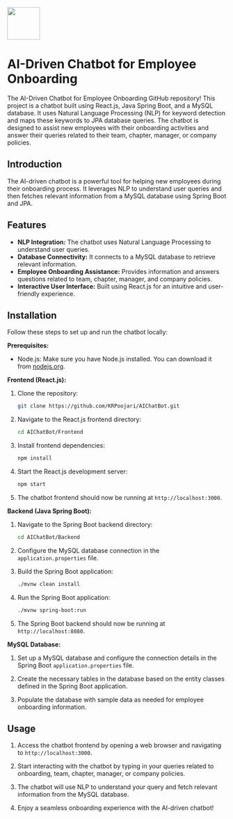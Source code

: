 <img src="https://github.com/KRPoojari/AIChatBot/assets/26119044/72f1d79c-4976-46f1-8e6d-925943afe1a8" width="75" align="middle">


# AI-Driven Chatbot for Employee Onboarding

The AI-Driven Chatbot for Employee Onboarding GitHub repository! This project is a chatbot built using React.js, Java Spring Boot, and a MySQL database. It uses Natural Language Processing (NLP) for keyword detection and maps these keywords to JPA database queries. The chatbot is designed to assist new employees with their onboarding activities and answer their queries related to their team, chapter, manager, or company policies.

## Introduction

The AI-driven chatbot is a powerful tool for helping new employees during their onboarding process. It leverages NLP to understand user queries and then fetches relevant information from a MySQL database using Spring Boot and JPA.

## Features

- **NLP Integration:** The chatbot uses Natural Language Processing to understand user queries.
- **Database Connectivity:** It connects to a MySQL database to retrieve relevant information.
- **Employee Onboarding Assistance:** Provides information and answers questions related to team, chapter, manager, and company policies.
- **Interactive User Interface:** Built using React.js for an intuitive and user-friendly experience.

## Installation

Follow these steps to set up and run the chatbot locally:

**Prerequisites:**

- Node.js: Make sure you have Node.js installed. You can download it from [nodejs.org](https://nodejs.org/).

**Frontend (React.js):**

1. Clone the repository:

   ```bash
   git clone https://github.com/KRPoojari/AIChatBot.git
   ```

2. Navigate to the React.js frontend directory:

   ```bash
   cd AIChatBot/Frontend
   ```

3. Install frontend dependencies:

   ```bash
   npm install
   ```

4. Start the React.js development server:

   ```bash
   npm start
   ```

5. The chatbot frontend should now be running at `http://localhost:3000`.

**Backend (Java Spring Boot):**

1. Navigate to the Spring Boot backend directory:

   ```bash
   cd AIChatBot/Backend
   ```

2. Configure the MySQL database connection in the `application.properties` file.

3. Build the Spring Boot application:

   ```bash
   ./mvnw clean install
   ```

4. Run the Spring Boot application:

   ```bash
   ./mvnw spring-boot:run
   ```

5. The Spring Boot backend should now be running at `http://localhost:8080`.

**MySQL Database:**

1. Set up a MySQL database and configure the connection details in the Spring Boot `application.properties` file.

2. Create the necessary tables in the database based on the entity classes defined in the Spring Boot application.

3. Populate the database with sample data as needed for employee onboarding information.

## Usage

1. Access the chatbot frontend by opening a web browser and navigating to `http://localhost:3000`.

2. Start interacting with the chatbot by typing in your queries related to onboarding, team, chapter, manager, or company policies.

3. The chatbot will use NLP to understand your query and fetch relevant information from the MySQL database.

4. Enjoy a seamless onboarding experience with the AI-driven chatbot!

